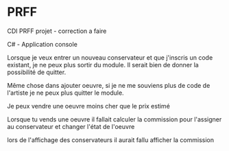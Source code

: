 # PRFF
CDI PRFF projet - correction a faire

C# - Application console 

Lorsque je veux entrer un nouveau conservateur et que j'inscris un code existant, je ne peux plus sortir du module. Il serait bien de donner la possibilité de quitter.

Même chose dans ajouter oeuvre, si je ne me souviens plus de code de l'artiste je ne peux plus quitter le module.

Je peux vendre une oeuvre moins cher que le prix estimé  

Lorsque tu vends une oeuvre il fallait calculer la commission pour l'assigner au conservateur et changer l'état de l'oeuvre 

lors de l'affichage des conservateurs il aurait fallu afficher la commission 
